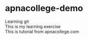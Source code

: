 # apnacollege-demo
Learning git
<br>
This is my learning exercise
<br>
This is tutorial from apnacollege.com
